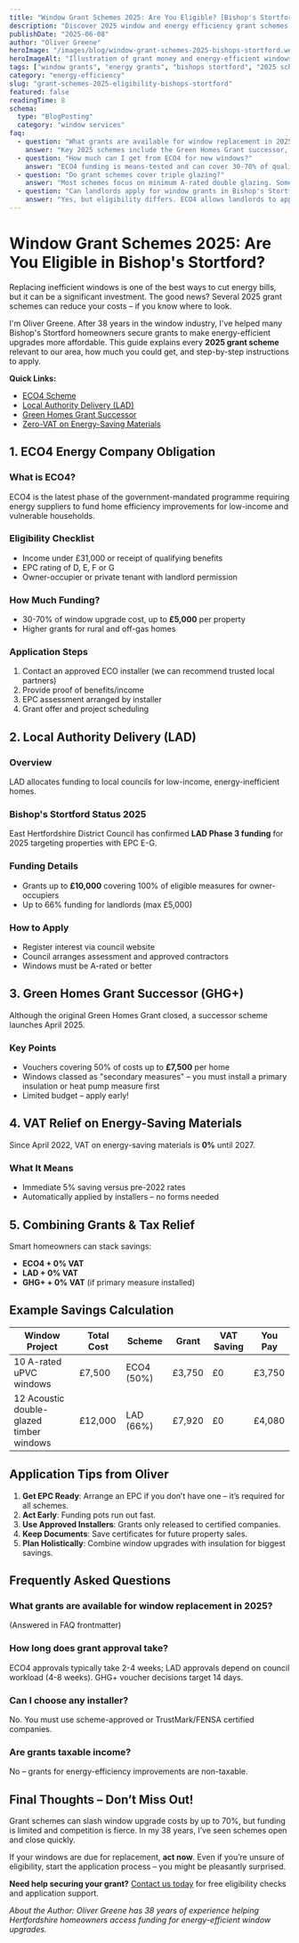 ```yaml
---
title: "Window Grant Schemes 2025: Are You Eligible? [Bishop's Stortford]"
description: "Discover 2025 window and energy efficiency grant schemes for Bishop's Stortford homeowners. Eligibility, amounts, and application tips from Oliver Greene."
publishDate: "2025-06-08"
author: "Oliver Greene"
heroImage: "/images/blog/window-grant-schemes-2025-bishops-stortford.webp"
heroImageAlt: "Illustration of grant money and energy-efficient windows for Bishop's Stortford homes in 2025"
tags: ["window grants", "energy grants", "bishops stortford", "2025 schemes", "funding"]
category: "energy-efficiency"
slug: "grant-schemes-2025-eligibility-bishops-stortford"
featured: false
readingTime: 8
schema:
  type: "BlogPosting"
  category: "window services"
faq:
  - question: "What grants are available for window replacement in 2025?"
    answer: "Key 2025 schemes include the Green Homes Grant successor, Energy Company Obligation (ECO4), Local Authority Delivery (LAD) funding, and VAT relief on energy-saving materials. Each scheme has its own eligibility criteria and funding levels."
  - question: "How much can I get from ECO4 for new windows?"
    answer: "ECO4 funding is means-tested and can cover 30-70% of qualifying window upgrade costs. Low-income households may receive up to £5,000 for A-rated double glazing."
  - question: "Do grant schemes cover triple glazing?"
    answer: "Most schemes focus on minimum A-rated double glazing. Some pilot programmes cover triple glazing for properties in high-noise or exposed areas, but funding is limited."
  - question: "Can landlords apply for window grants in Bishop's Stortford?"
    answer: "Yes, but eligibility differs. ECO4 allows landlords to apply if tenants meet income criteria. Local Authority Delivery schemes may also include rental properties meeting EPC requirements."
---
```


# Window Grant Schemes 2025: Are You Eligible in Bishop's Stortford?

Replacing inefficient windows is one of the best ways to cut energy bills, but it can be a significant investment. The good news? Several 2025 grant schemes can reduce your costs – if you know where to look.

I'm Oliver Greene. After 38 years in the window industry, I've helped many Bishop's Stortford homeowners secure grants to make energy-efficient upgrades more affordable. This guide explains every **2025 grant scheme** relevant to our area, how much you could get, and step-by-step instructions to apply.

**Quick Links:**
- [ECO4 Scheme](#eco4-energy-company-obligation)
- [Local Authority Delivery (LAD)](#local-authority-delivery-lad)
- [Green Homes Grant Successor](#green-homes-grant-successor)
- [Zero-VAT on Energy-Saving Materials](#vat-relief)

## 1. ECO4 Energy Company Obligation

### What is ECO4?
ECO4 is the latest phase of the government-mandated programme requiring energy suppliers to fund home efficiency improvements for low-income and vulnerable households.

### Eligibility Checklist
- Income under £31,000 or receipt of qualifying benefits
- EPC rating of D, E, F or G
- Owner-occupier or private tenant with landlord permission

### How Much Funding?
- 30-70% of window upgrade cost, up to **£5,000** per property
- Higher grants for rural and off-gas homes

### Application Steps
1. Contact an approved ECO installer (we can recommend trusted local partners)
2. Provide proof of benefits/income
3. EPC assessment arranged by installer
4. Grant offer and project scheduling

## 2. Local Authority Delivery (LAD)

### Overview
LAD allocates funding to local councils for low-income, energy-inefficient homes.

### Bishop's Stortford Status 2025
East Hertfordshire District Council has confirmed **LAD Phase 3 funding** for 2025 targeting properties with EPC E-G.

### Funding Details
- Grants up to **£10,000** covering 100% of eligible measures for owner-occupiers
- Up to 66% funding for landlords (max £5,000)

### How to Apply
- Register interest via council website
- Council arranges assessment and approved contractors
- Windows must be A-rated or better

## 3. Green Homes Grant Successor (GHG+)

Although the original Green Homes Grant closed, a successor scheme launches April 2025.

### Key Points
- Vouchers covering 50% of costs up to **£7,500** per home
- Windows classed as "secondary measures" – you must install a primary insulation or heat pump measure first
- Limited budget – apply early!

## 4. VAT Relief on Energy-Saving Materials

Since April 2022, VAT on energy-saving materials is **0%** until 2027.

### What It Means
- Immediate 5% saving versus pre-2022 rates
- Automatically applied by installers – no forms needed

## 5. Combining Grants & Tax Relief

Smart homeowners can stack savings:
- **ECO4 + 0% VAT**
- **LAD + 0% VAT**
- **GHG+ + 0% VAT** (if primary measure installed)

## Example Savings Calculation
| Window Project | Total Cost | Scheme | Grant | VAT Saving | You Pay |
|----------------|-----------|--------|-------|------------|---------|
| 10 A-rated uPVC windows | £7,500 | ECO4 (50%) | £3,750 | £0 | £3,750 |
| 12 Acoustic double-glazed timber windows | £12,000 | LAD (66%) | £7,920 | £0 | £4,080 |

## Application Tips from Oliver
1. **Get EPC Ready**: Arrange an EPC if you don’t have one – it’s required for all schemes.
2. **Act Early**: Funding pots run out fast.
3. **Use Approved Installers**: Grants only released to certified companies.
4. **Keep Documents**: Save certificates for future property sales.
5. **Plan Holistically**: Combine window upgrades with insulation for biggest savings.

## Frequently Asked Questions

### What grants are available for window replacement in 2025?
(Answered in FAQ frontmatter)

### How long does grant approval take?
ECO4 approvals typically take 2-4 weeks; LAD approvals depend on council workload (4-8 weeks). GHG+ voucher decisions target 14 days.

### Can I choose any installer?
No. You must use scheme-approved or TrustMark/FENSA certified companies.

### Are grants taxable income?
No – grants for energy-efficiency improvements are non-taxable.

## Final Thoughts – Don’t Miss Out!

Grant schemes can slash window upgrade costs by up to 70%, but funding is limited and competition is fierce. In my 38 years, I’ve seen schemes open and close quickly.

If your windows are due for replacement, **act now**. Even if you’re unsure of eligibility, start the application process – you might be pleasantly surprised.

**Need help securing your grant?** [Contact us today](/contact) for free eligibility checks and application support.

*About the Author: Oliver Greene has 38 years of experience helping Hertfordshire homeowners access funding for energy-efficient window upgrades.* 